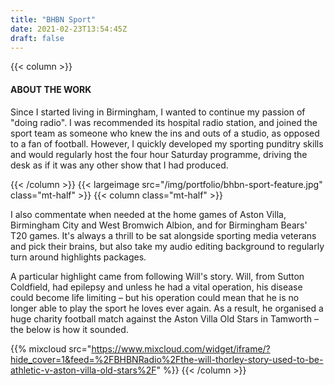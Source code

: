 ```yaml
---
title: "BHBN Sport"
date: 2021-02-23T13:54:45Z
draft: false
---
```

{{< column >}}
	<h4>ABOUT THE WORK</h4>
	<p>
		Since I started living in Birmingham, I wanted to continue my passion of "doing radio". I was recommended its hospital radio station, and joined the sport team as someone who knew the ins and outs of a studio, as opposed to a fan of football. However, I quickly developed my sporting punditry skills and would regularly host the four hour Saturday programme, driving the desk as if it was any other show that I had produced.
	</p>
{{< /column >}}
{{< largeimage src="/img/portfolio/bhbn-sport-feature.jpg" class="mt-half" >}}
{{< column class="mt-half" >}}
	<p>
		I also commentate when needed at the home games of Aston Villa, Birmingham City and West Bromwich Albion, and for Birmingham Bears' T20 games. It's always a thrill to be sat alongside sporting media veterans and pick their brains, but also take my audio editing background to regularly turn around highlights packages.
	</p>
	<p>
		A particular highlight came from following Will's story. Will, from Sutton Coldfield, had epilepsy and unless he had a vital operation, his disease could become life limiting – but his operation could mean that he is no longer able to play the sport he loves ever again. As a result, he organised a huge charity football match against the Aston Villa Old Stars in Tamworth – the below is how it sounded.
	</p>
	{{% mixcloud src="https://www.mixcloud.com/widget/iframe/?hide_cover=1&feed=%2FBHBNRadio%2Fthe-will-thorley-story-used-to-be-athletic-v-aston-villa-old-stars%2F" %}}
{{< /column >}}

